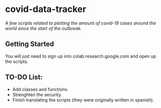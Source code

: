 # covid-data-tracker
_A few scripts related to plotting the amount of covid-19 cases around the world since the start of the outbreak._

## Getting Started

You will just need to sign up into colab.research.google.com and open up the scripts.

## TO-DO List:

- Add classes and functions.
- Strenghten the security.
- Finish translating the scripts (they were originally written in spanish).
